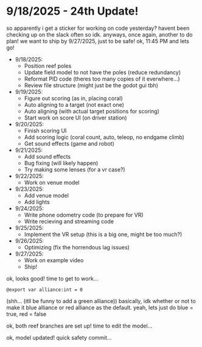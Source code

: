 # 9/18/2025 - 24th Update!

so apparently i get a sticker for working on code yesterday? havent been checking up on the slack often so idk. anyways, once again, another to do plan! we want to ship by 9/27/2025, just to be safe! ok, 11:45 PM and lets go!

- 9/18/2025:
    - Position reef poles
    - Update field model to not have the poles (reduce redundancy)
    - Reformat PID code (theres too many copies of it everwhere...)
    - Review file structure (might just be the godot gui tbh)
- 9/19/2025:
    - Figure out scoring (as in, placing coral)
    - Auto aligning to a target (not exact one)
    - Auto aligning (with actual target positions for scoring)
    - Start work on score UI (on driver station)
- 9/20/2025: 
    - Finish scoring UI
    - Add scoring logic (coral count, auto, teleop, no endgame climb)
    - Get sound effects (game and robot)
- 9/21/2025: 
    - Add sound effects
    - Bug fixing (will likely happen)
    - Try making some lenses (for a vr case?)
- 9/22/2025: 
    - Work on venue model
- 9/23/2025:
    - Add venue model
    - Add lights
- 9/24/2025:
    - Write phone odometry code (to prepare for VR)
    - Write recieving and streaming code
- 9/25/2025: 
    - Implement the VR setup (this is a big one, might be too much?)
- 9/26/2025: 
    - Optimizing (fix the horrendous lag issues)
- 9/27/2025:
    - Work on example video
    - Ship!

ok, looks good! time to get to work...

```
@export var alliance:int = 0
```

(shh... (itll be funny to add a green alliance)) basically, idk whether or not to make it blue alliance or red alliance as the default. yeah, lets just do blue = true, red = false

ok, both reef branches are set up! time to edit the model...

ok, model updated! quick safety commit...